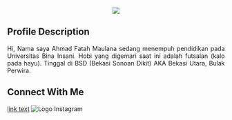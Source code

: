<p align="center"> 
 <img src="https://capsule-render.vercel.app/api?type=venom&color=auto&height=150&section=header&text=Ahmad%20Fatah%20Maulana&fontSize=50" />
</p>


## Profile Description ##
  <p align="justify" >
    Hi, Nama saya Ahmad Fatah Maulana sedang menempuh pendidikan pada Universitas Bina Insani.
    Hobi yang digemari saat ini adalah futsalan (kalo pada hayu).
    Tinggal di BSD (Bekasi Sonoan Dikit) AKA Bekasi Utara, Bulak Perwira.
    </p>
  
## Connect With Me ##
<a href="https://www.instagram.com/pathlve/">link text</a>
<img src="https://www.instagram.com/static/images/ico/favicon-192.png/68d99ba29cc8.png" alt="Logo Instagram">





<!---
ambsa/ambsa is a ✨ special ✨ repository because its `README.md` (this file) appears on your GitHub profile.
You can click the Preview link to take a look at your changes.
--->
